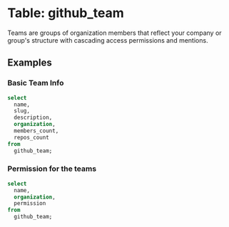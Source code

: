 # Table: github_team

Teams are groups of organization members that reflect your company or group's structure with cascading access permissions and mentions.


## Examples

### Basic Team Info

```sql
select
  name,
  slug,
  description,
  organization,
  members_count,
  repos_count
from
  github_team;
```


### Permission for the teams

```sql
select
  name,
  organization,
  permission
from
  github_team;
```